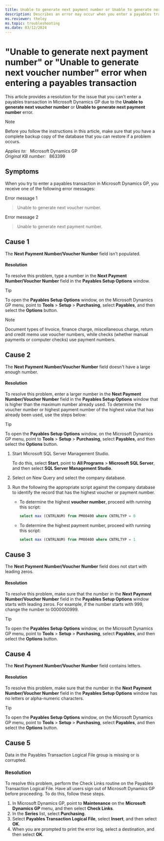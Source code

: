 ```yaml
---
title: Unable to generate next payment number or Unable to generate next voucher number error when entering a payables transaction
description: Describes an error may occur when you enter a payables transaction in Microsoft Dynamics GP. Provides a resolution.
ms.reviewer: theley
ms.topic: troubleshooting
ms.date: 03/12/2024
---
```

# "Unable to generate next payment number" or "Unable to generate next voucher number" error when entering a payables transaction

This article provides a resolution for the issue that you can't enter a payables transaction in Microsoft Dynamics GP due to the **Unable to generate next voucher number** or **Unable to generate next payment number** error.

> [!NOTE]
> Before you follow the instructions in this article, make sure that you have a complete backup copy of the database that you can restore if a problem occurs.

_Applies to:_ &nbsp; Microsoft Dynamics GP  
_Original KB number:_ &nbsp; 863399

## Symptoms

When you try to enter a payables transaction in Microsoft Dynamics GP, you receive one of the following error messages:

Error message 1

> Unable to generate next voucher number.

Error message 2

> Unable to generate next payment number.

## Cause 1

The **Next Payment Number/Voucher Number** field isn't populated.

#### Resolution 

To resolve this problem, type a number in the **Next Payment Number/Voucher Number** field in the **Payables Setup Options** window.

> [!TIP]
> To open the **Payables Setup Options** window, on the Microsoft Dynamics GP menu, point to **Tools** > **Setup** > **Purchasing**, select **Payables**, and then select the **Options** button.

> [!NOTE]
> Document types of Invoice, finance charge, miscellaneous charge, return and credit memo use voucher numbers, while checks (whether manual payments or computer checks) use payment numbers.

## Cause 2

The **Next Payment Number/Voucher Number** field doesn't have a large enough number.

#### Resolution

To resolve this problem, enter a larger number in the **Next Payment Number/Voucher Number** field in the **Payables Setup Options** window that is higher than the maximum number already used. To determine the voucher number or highest payment number of the highest value that has already been used, use the steps below:

> [!TIP]
> To open the **Payables Setup Options** window, on the Microsoft Dynamics GP menu, point to **Tools** > **Setup** > **Purchasing**, select **Payables**, and then select the **Options** button.

1. Start Microsoft SQL Server Management Studio.

   To do this, select **Start**, point to **All Programs** > **Microsoft SQL Server**, and then select **SQL Server Management Studio**.

2. Select on New Query and select the company database.

3. Run the following the appropriate script against the company database to identify the record that has the highest voucher or payment number.

    - To determine the highest **voucher number**, proceed with running this script:

      ```sql
      select max (CNTRLNUM) from PM00400 where CNTRLTYP = 0
      ```

    - To determine the highest payment number, proceed with running this script:

      ```sql
      select max (CNTRLNUM) from PM00400 where CNTRLTYP = 1
      ```

## Cause 3

The **Next Payment Number/Voucher Number** field does not start with leading zeros.

#### Resolution

To resolve this problem, make sure that the number in the **Next Payment Number/Voucher Number** field in the **Payables Setup Options** window starts with leading zeros. For example, if the number starts with 999, change the number to 0000000999.

> [!TIP]
> To open the **Payables Setup Options** window, on the Microsoft Dynamics GP menu, point to **Tools** > **Setup** > **Purchasing**, select **Payables**, and then select the **Options** button.

## Cause 4

The **Next Payment Number/Voucher Number** field contains letters.

#### Resolution

To resolve this problem, make sure that the number in the **Next Payment Number/Voucher Number** field in the **Payables Setup Options** window has no letters or alpha-numeric characters.

> [!TIP]
> To open the **Payables Setup Options** window, on the Microsoft Dynamics GP menu, point to **Tools** > **Setup** > **Purchasing**, select **Payables**, and then select the **Options** button.

## Cause 5

Data in the Payables Transaction Logical File group is missing or is corrupted.

### Resolution 

To resolve this problem, perform the Check Links routine on the Payables Transaction Logical File. Have all users sign out of Microsoft Dynamics GP before proceeding. To do this, follow these steps.

1. In Microsoft Dynamics GP, point to **Maintenance** on the **Microsoft Dynamics GP** menu, and then select **Check Links**.
2. In the **Series** list, select **Purchasing**.
3. Select **Payables Transaction Logical File**, select **Insert**, and then select **OK**.
4. When you are prompted to print the error log, select a destination, and then select **OK**.
